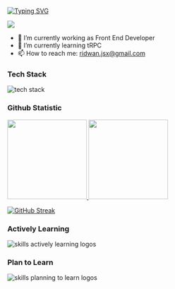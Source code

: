 <!--
**rdnsan/rdnsan** is a ✨ _special_ ✨ repository because its `README.md` (this file) appears on your GitHub profile.

Here are some ideas to get you started:

- 🔭 I’m currently working on ...
- 🌱 I’m currently learning ...
- 👯 I’m looking to collaborate on ...
- 🤔 I’m looking for help with ...
- 💬 Ask me about ...
- 📫 How to reach me: ...
- 😄 Pronouns: ...
- ⚡ Fun fact: ...
-->

<!-- ### Hi, I'm Ridwan Ikhsan 👋 -->

[![Typing SVG](https://readme-typing-svg.demolab.com?font=Inter&weight=500&duration=4000&pause=1000&color=C9D1D9&vCenter=true&width=435&lines=Hi%2C+I'm+Ridwan+Ikhsan+%F0%9F%91%8B)](https://git.io/typing-svg)

![](https://komarev.com/ghpvc/?username=rdnsan&color=1abc9d&label=PROFILE+VIEWS)

- 🔭 I’m currently working as Front End Developer
- 🌱 I’m currently learning tRPC
- 📫 How to reach me: <a href="mailto:ridwan.jsx@gmail.com">ridwan.jsx@gmail.com</a>

### Tech Stack
<!--   <a href="#"><img align="left" alt="JavaScript" title="JavaScript" width="21px" src="https://upload.wikimedia.org/wikipedia/commons/9/99/Unofficial_JavaScript_logo_2.svg" /></a>
  <a href="https://www.typescriptlang.org/"><img align="left" alt="TypeScript" title="TypeScript" width="21px" src="https://www.typescriptlang.org/favicon-32x32.png?v=8944a05a8b601855de116c8a56d3b3ae" /></a>
  <a href="https://nodejs.org/"><img align="left" alt="NodeJS" title="NodeJS" width="21px" src="https://seeklogo.com/images/N/nodejs-logo-FBE122E377-seeklogo.com.png" /></a>
  <a href="https://reactjs.org/"><img align="left" alt="React" title="React" width="21px" src="https://cdn.worldvectorlogo.com/logos/react-2.svg" /></a>
  <a href="https://nextjs.org/"><img align="left" alt="Next" title="Next (React SSR Framework)" width="21px" src="https://iconape.com/wp-content/files/gm/82643/svg/next-js.svg" /></a>
  <a href="https://www.mongodb.com/"><img align="left" alt="MongoDB" title="MongoDB" width="21px" src="https://www.mongodb.com/assets/images/global/favicon.ico" /></a>
  <br> -->

<img src="https://skillicons.dev/icons?i=js,ts,nodejs,react,nextjs,vite,jest,mongodb,firebase" alt="tech stack"> <br> 

### Github Statistic
<p align="left">
<a href="https://github.com/rdnsan">
  <img height="180em" src="https://github-readme-stats-eight-theta.vercel.app/api?username=rdnsan&show_icons=true&theme=radical&include_all_commits=true&count_private=true"/>
  <img height="180em" src="https://github-readme-stats-eight-theta.vercel.app/api/top-langs/?username=rdnsan&layout=compact&langs_count=8&theme=radical"/>
</a>
</p>

[![GitHub Streak](https://streak-stats.demolab.com?user=rdnsan&theme=radical)](https://git.io/streak-stats)

<div align="left">
  <h3> 
    <strong>Actively Learning</strong>
  </h3>
  <img src="https://skillicons.dev/icons?i=deno,flutter,threejs,figma,prisma,docker" alt="skills actively learning logos"> <br> 
  <h3>
    <strong> Plan to Learn </strong>
  </h3>
  <img src="https://skillicons.dev/icons?i=astro,d3,tauri,nestjs,postgres,rust" alt="skills planning to learn logos">
</div>
